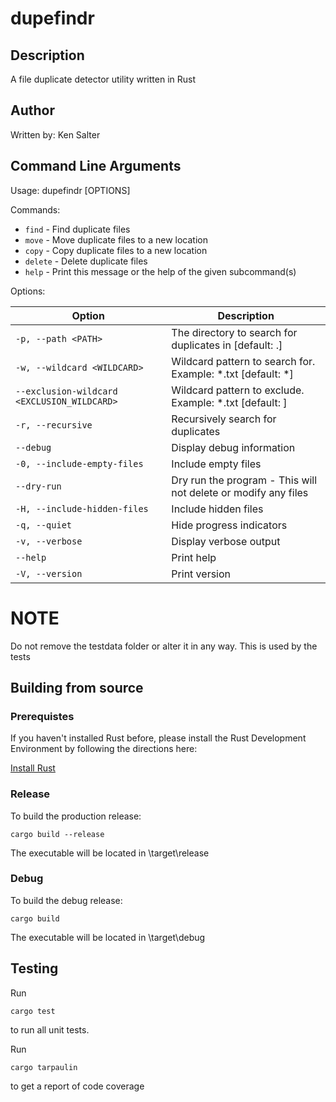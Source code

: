 # dupefindr

## Description

A file duplicate detector utility written in Rust

## Author

Written by: Ken Salter

## Command Line Arguments

Usage: dupefindr [OPTIONS] <COMMAND>

Commands:
- `find`    - Find duplicate files
- `move`    - Move duplicate files to a new location
- `copy`    - Copy duplicate files to a new location
- `delete`  - Delete duplicate files
- `help`    - Print this message or the help of the given subcommand(s)

Options:

| Option | Description |
|--------|-------------|
| `-p, --path <PATH>` | The directory to search for duplicates in [default: .] |
| `-w, --wildcard <WILDCARD>` | Wildcard pattern to search for. Example: *.txt [default: *] |
| `--exclusion-wildcard <EXCLUSION_WILDCARD>` | Wildcard pattern to exclude. Example: *.txt [default: ] |
| `-r, --recursive` | Recursively search for duplicates |
| `--debug` | Display debug information |
| `-0, --include-empty-files` | Include empty files |
| `--dry-run` | Dry run the program - This will not delete or modify any files |
| `-H, --include-hidden-files` | Include hidden files |
| `-q, --quiet` | Hide progress indicators |
| `-v, --verbose` | Display verbose output |
| `--help` | Print help |
| `-V, --version` | Print version |

# NOTE

Do not remove the testdata folder or alter it in any way. This is used by the tests

## Building from source

### Prerequistes

If you haven't installed Rust before, please install the Rust Development Environment by following the directions here:

[Install Rust](https://www.rust-lang.org/tools/install)

### Release

To build the production release:

```
cargo build --release
```

The executable will be located in \target\release

### Debug

To build the debug release:

```
cargo build
```

The executable will be located in \target\debug

## Testing

Run

```
cargo test
```

to run all unit tests.

Run

```
cargo tarpaulin
```

to get a report of code coverage
